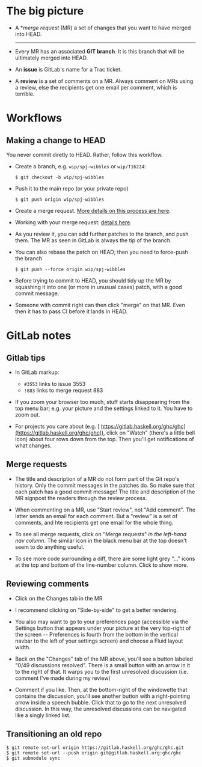 # The big picture


- A **merge request* (MR) a set of changes that you want to have merged into HEAD.
  ***

- Every MR has an associated **GIT branch**.  It is this branch that will be ultimately merged into HEAD.

- An **issue** is GitLab's name for a Trac ticket.

- A **review** is a set of comments on a MR.  Always comment on MRs using a review, else the recipients get one email per comment, which is terrible.

# Workflows


## Making a change to HEAD



You never commit diretly to HEAD.  Rather, follow this workflow.


- Create a branch, e.g. `wip/spj-wibbles` or `wip/T16224`:

  ```wiki
  $ git checkout -b wip/spj-wibbles
  ```

- Push it to the main repo (or your private repo)

  ```wiki
  $ git push origin wip/spj-wibbles
  ```

- Create a merge request.  [
  More details on this process are here](https://gitlab.haskell.org/ghc/ghc/wikis/home#opening-a-merge-request).

- Working with your merge request: [
  details here](https://gitlab.haskell.org/ghc/ghc/wikis/home#working-with-your-merge-request).

- As you review it, you can add further patches to the branch, and push them. The MR as seen in GitLab is always the tip of the branch.

- You can also rebase the patch on HEAD; then you need to force-push the branch

  ```wiki
  $ git push --force origin wip/spj-wibbles
  ```

- Before trying to commit to HEAD, you should tidy up the MR by squashing it into one (or more in unusual cases) patch, with a good commit message.

- Someone with commit right can then click "merge" on that MR.  Even then it has to pass CI before it lands in HEAD.

# GitLab notes


## Gitlab tips


- In GitLab markup:

  - `#3553` links to issue 3553
  - `!883` links to merge request 883

- If you zoom your browser too much, stuff starts disappearing from the top menu bar; e.g. your picture and the settings linked to it. You have to zoom out.

- For projects you care about (e.g. [
  https://gitlab.haskell.org/ghc/ghc](https://gitlab.haskell.org/ghc/ghc)), click on "Watch" (there's a little bell icon) about four rows down from the top. Then you'll get notifications of what changes.

## Merge requests


- The title and description of a MR do not form part of the Git repo's history.  Only the commit messages in the patches do.  So make sure that each patch has a good commit message!  The title and description of the MR signpost the readers through the review process.

- When commenting on a MR, use "Start review", not "Add comment".  The latter sends an email for each comment.  But a "review" is a set of comments, and hte recipients get one email for the whole thing.

- To see all merge requests, click on "Merge requests" *in the left-hand nav column*.  The similar icon in the black menu bar at the top doesn't seem to do anything useful.

- To see more code surrounding a diff, there are some light grey "..." icons at the top and bottom of the line-number column. Click to show more.

## Reviewing comments


- Click on the Changes tab in the MR

- I recommend clicking on "Side-by-side" to get a better rendering.

- You also may want to go to your preferences page (accessible via the Settings button that appears under your picture at the very top-right of the screen -- Preferences is fourth from the bottom in the vertical navbar to the left of your settings screen) and choose a Fluid layout width.

- Back on the "Changes" tab of the MR above, you'll see a button labeled "0/49 discussions resolved". There is a small button with an arrow in it to the right of that. It warps you to the first unresolved discussion (i.e. comment I've made during my review)

- Comment if you like. Then, at the bottom-right of the windowette that contains the discussion, you'll see another button with a right-pointing arrow inside a speech bubble. Click that to go to the next unresolved discussion. In this way, the unresolved discussions can be navigated like a singly linked list.

## Transitioning an old repo


```wiki
$ git remote set-url origin https://gitlab.haskell.org/ghc/ghc.git
$ git remote set-url --push origin git@gitlab.haskell.org:ghc/ghc
$ git submodule sync
```